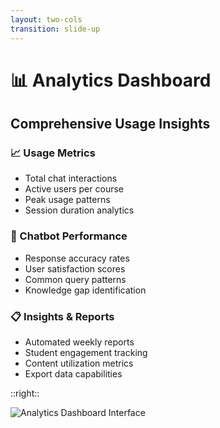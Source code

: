 ```yaml
---
layout: two-cols
transition: slide-up
---
```


<ThemeToggle />

# <span class="slide-title">📊 Analytics Dashboard</span>

<div class="pr-6">
  <h2 class="montserrat-heading text-2xl font-bold text-purple-800 dark:text-purple-100 mb-6">
    Comprehensive Usage Insights
  </h2>
  
  <!-- Usage Metrics -->
  <div class="mb-6">
    <h3 class="montserrat-heading text-lg font-semibold text-gray-800 dark:text-gray-200 mb-3 flex items-center gap-2">
      <span class="text-blue-500">📈</span> Usage Metrics
    </h3>
    <ul class="space-y-2 text-sm">
      <li class="flex items-center gap-2">
        <span class="w-2 h-2 bg-green-500 rounded-full"></span>
        <span class="montserrat-paragraph">Total chat interactions</span>
      </li>
      <li class="flex items-center gap-2">
        <span class="w-2 h-2 bg-green-500 rounded-full"></span>
        <span class="montserrat-paragraph">Active users per course</span>
      </li>
      <li class="flex items-center gap-2">
        <span class="w-2 h-2 bg-green-500 rounded-full"></span>
        <span class="montserrat-paragraph">Peak usage patterns</span>
      </li>
      <li class="flex items-center gap-2">
        <span class="w-2 h-2 bg-green-500 rounded-full"></span>
        <span class="montserrat-paragraph">Session duration analytics</span>
      </li>
    </ul>
  </div>

  <!-- Chatbot Performance -->
  <div class="mb-6">
    <h3 class="montserrat-heading text-lg font-semibold text-gray-800 dark:text-gray-200 mb-3 flex items-center gap-2">
      <span class="text-green-500">🤖</span> Chatbot Performance
    </h3>
    <ul class="space-y-2 text-sm">
      <li class="flex items-center gap-2">
        <span class="w-2 h-2 bg-green-500 rounded-full"></span>
        <span class="montserrat-paragraph">Response accuracy rates</span>
      </li>
      <li class="flex items-center gap-2">
        <span class="w-2 h-2 bg-green-500 rounded-full"></span>
        <span class="montserrat-paragraph">User satisfaction scores</span>
      </li>
      <li class="flex items-center gap-2">
        <span class="w-2 h-2 bg-green-500 rounded-full"></span>
        <span class="montserrat-paragraph">Common query patterns</span>
      </li>
      <li class="flex items-center gap-2">
        <span class="w-2 h-2 bg-green-500 rounded-full"></span>
        <span class="montserrat-paragraph">Knowledge gap identification</span>
      </li>
    </ul>
  </div>

  <!-- Insights & Reports -->
  <div>
    <h3 class="montserrat-heading text-lg font-semibold text-gray-800 dark:text-gray-200 mb-3 flex items-center gap-2">
      <span class="text-purple-500">📋</span> Insights & Reports
    </h3>
    <ul class="space-y-2 text-sm">
      <li class="flex items-center gap-2">
        <span class="w-2 h-2 bg-green-500 rounded-full"></span>
        <span class="montserrat-paragraph">Automated weekly reports</span>
      </li>
      <li class="flex items-center gap-2">
        <span class="w-2 h-2 bg-green-500 rounded-full"></span>
        <span class="montserrat-paragraph">Student engagement tracking</span>
      </li>
      <li class="flex items-center gap-2">
        <span class="w-2 h-2 bg-green-500 rounded-full"></span>
        <span class="montserrat-paragraph">Content utilization metrics</span>
      </li>
      <li class="flex items-center gap-2">
        <span class="w-2 h-2 bg-green-500 rounded-full"></span>
        <span class="montserrat-paragraph">Export data capabilities</span>
      </li>
    </ul>
  </div>
</div>

::right::

<!-- Screenshot -->
<div class="pl-6">
  <div class="h-full flex items-center justify-center">
    <img src="/images/banner_step_003.png" alt="Analytics Dashboard Interface" class="w-full max-w-lg rounded-lg shadow-lg" />
  </div>
</div>

<!--
Analytics dashboard slide:
- Usage metrics for comprehensive tracking
- Chatbot performance monitoring with accuracy and satisfaction scores
- Insights and automated reports for educators
Using banner_step_003.png as the screenshot
--> 
